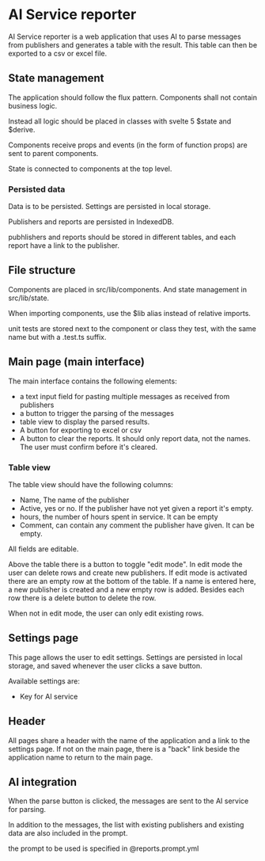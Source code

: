 # AI Service reporter

AI Service reporter is a web application that uses AI to parse messages from publishers
and generates a table with the result. This table can then be exported to a csv or excel file.

## State management

The application should follow the flux pattern.
Components shall not contain business logic.

Instead all logic should be placed in classes with svelte 5 $state and $derive.

Components receive props and events (in the form of function props) are sent to parent components.

State is connected to components at the top level.

### Persisted data

Data is to be persisted. Settings are persisted in local storage.

Publishers and reports are persisted in IndexedDB.

pubhlishers and reports should be stored in different tables, and each report have a link to the publisher.

## File structure

Components are placed in src/lib/components. And state management in src/lib/state.

When importing components, use the $lib alias instead of relative imports.

unit tests are stored next to the component or class they test, with the same name but with a .test.ts suffix.

## Main page (main interface)

The main interface contains the following elements:

- a text input field for pasting multiple messages as received from publishers
- a button to trigger the parsing of the messages
- table view to display the parsed results.
- A button for exporting to excel or csv
- A button to clear the reports. It should only report data, not the names. The user must confirm before it's cleared.

### Table view

The table view should have the following columns:

- Name, The name of the publisher
- Active, yes or no. If the publisher have not yet given a report it's empty.
- hours, the number of hours spent in service. It can be empty
- Comment, can contain any comment the publisher have given. It can be empty.

All fields are editable.

Above the table there is a button to toggle "edit mode".
In edit mode the user can delete rows and create new publishers. If edit mode is activated
there are an empty row at the bottom of the table. If a name is entered here, a new publisher is created
and a new empty row is added. Besides each row there is a delete button to delete the row.

When not in edit mode, the user can only edit existing rows.

## Settings page

This page allows the user to edit settings.
Settings are persisted in local storage, and saved whenever the user clicks a save button.

Available settings are:

- Key for AI service

## Header

All pages share a header with the name of the application and a link to the settings page.
If not on the main page, there is a "back" link beside the application name to return to the main page.

## AI integration

When the parse button is clicked, the messages are sent to the AI service for parsing.

In addition to the messages, the list with existing publishers and existing data are also
included in the prompt.

the prompt to be used is specified in @reports.prompt.yml
